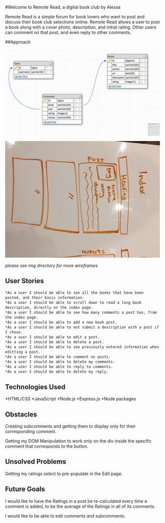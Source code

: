 #Welcome to Remote Read, a digital book club by Alessa

Remote Read is a simple forum for book lovers who want to post and discuss their book club selections online. Remote Read allows a user to post a book along with a cover photo, description, and initial rating. Other users can comment on that post, and even reply to other comments. 


##Approach 

![alt-text](public/img/remoteread-schema.png)

![alt-text](public/img/remoteread-wireframes/image1.JPG)

*please see img directory for more wireframes*


## User Stories
    *As a user I should be able to see all the books that have been posted, and their basic information.
    *As a user I should be able to scroll down to read a long book description, directly on the index page. 
    *As a user I should be able to see how many comments a post has, from the index page.
    *As a user I should be able to add a new book post. 
    *As a user I should be able to not submit a description with a post if I chose. 
    *As a user I should be able to edit a post. 
    *As a user I should be able to delete a post. 
    *As a user I should be able to see previously entered information when editting a post. 
    *As a user I should be able to comment on posts. 
    *As a user I should be able to delete my comments. 
    *As a user I should be able to reply to comments. 
    *As a user I should be able to delete my reply. 

## Technologies Used

*HTML/CSS
*JavaScript
*Node.js
*Express.js
*Node packages

## Obstacles 

Creating subcomments and getting them to display only for their corresponding comment. 

Getting my DOM Manipulation to work only on the div inside the specific comment that corresponds to the button. 

## Unsolved Problems 

Getting my ratings select to pre-populate in the Edit page. 

## Future Goals

I would like to have the Ratings in a post be re-calculated every time a comment is added, to be the average of the Ratings in all of its comments. 

I would like to be able to edit comments and subcomments. 


